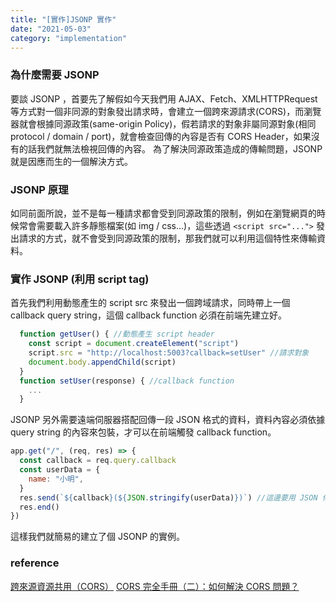 ```yaml
---
title: "[實作]JSONP 實作"
date: "2021-05-03"
category: "implementation"
---
```


### 為什麼需要 JSONP

要談 JSONP ，首要先了解假如今天我們用 AJAX、Fetch、XMLHTTPRequest 等方式對一個非同源的對象發出請求時，會建立一個跨來源請求(CORS)，而瀏覽器就會根據同源政策(same-origin Policy)，假若請求的對象非屬同源對象(相同 protocol / domain / port)，就會檢查回傳的內容是否有 CORS Header，如果沒有的話我們就無法檢視回傳的內容。
為了解決同源政策造成的傳輸問題，JSONP 就是因應而生的一個解決方式。

### JSONP 原理

如同前面所說，並不是每一種請求都會受到同源政策的限制，例如在瀏覽網頁的時候常會需要載入許多靜態檔案(如 img / css...)，這些透過 `<script src="...">` 發出請求的方式，就不會受到同源政策的限制，那我們就可以利用這個特性來傳輸資料。

### 實作 JSONP (利用 script tag)

首先我們利用動態產生的 script src 來發出一個跨域請求，同時帶上一個 callback query string，這個 callback function 必須在前端先建立好。

```js
  function getUser() { //動態產生 script header
    const script = document.createElement("script")
    script.src = "http://localhost:5003?callback=setUser" //請求對象
    document.body.appendChild(script)
  }
  function setUser(response) { //callback function
    ...
  }
```

JSONP 另外需要遠端伺服器搭配回傳一段 JSON 格式的資料，資料內容必須依據 query string 的內容來包裝，才可以在前端觸發 callback function。

```js
app.get("/", (req, res) => {
  const callback = req.query.callback
  const userData = {
    name: "小明",
  }
  res.send(`${callback}(${JSON.stringify(userData)})`) //這邊要用 JSON 傳送
  res.end()
})
```

這樣我們就簡易的建立了個 JSONP 的實例。

### reference

[跨來源資源共用（CORS）](https://developer.mozilla.org/zh-TW/docs/Web/HTTP/CORS)
[CORS 完全手冊（二）：如何解決 CORS 問題？](https://blog.huli.tw/2021/02/19/cors-guide-2/)
